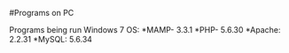#Programs on PC

Programs being run Windows 7 OS: 
*MAMP- 3.3.1
*PHP- 5.6.30
*Apache: 2.2.31
*MySQL: 5.6.34